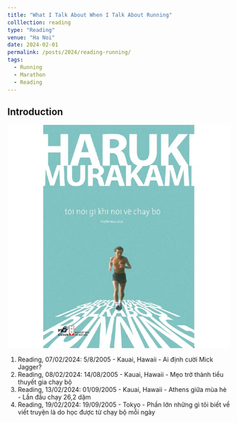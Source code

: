 ```yaml
---
title: "What I Talk About When I Talk About Running"
colllection: reading
type: "Reading"
venue: "Ha Noi"
date: 2024-02-01
permalink: /posts/2024/reading-running/
tags:
  - Running
  - Marathon
  - Reading
---
```


<head>
    <style type="text/css">
        figure{text-align: center;}
        math{text-align: center;}
    </style>
</head>

## Introduction

<p align="center">
  <img src="/images/reading/toinoigikhinoivechaybo.jpg">
</p>

1. Reading, 07/02/2024: 5/8/2005 - Kauai, Hawaii - Ai định cười Mick Jagger?
2. Reading, 08/02/2024: 14/08/2005 - Kauai, Hawaii - Mẹo trở thành tiểu thuyết gia chạy bộ
3. Reading, 13/02/2024: 01/09/2005 - Kauai, Hawaii - Athens giữa mùa hè - Lần đầu chạy 26,2 dặm
4. Reading, 19/02/2024: 19/09/2005 - Tokyo - Phần lớn những gì tôi biết về viết truyện là do học được từ chạy bộ mỗi ngày
  